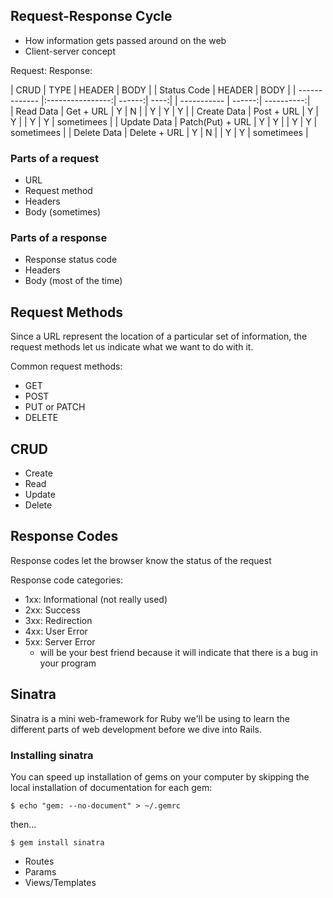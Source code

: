 ## Request-Response Cycle
- How information gets passed around on the web
- Client-server concept

Request:                                                  Response:

| CRUD          | TYPE             | HEADER | BODY |       | Status Code | HEADER | BODY       |
| ------------- |:----------------:| ------:| ----:|       | ----------- | ------:| ----------:|  
| Read Data     | Get + URL        |   Y    |   N  |       |      Y      |    Y   |      Y     |
| Create Data   | Post + URL       |   Y    |   Y  |       |      Y      |    Y   | sometimees |
| Update Data   | Patch(Put) + URL |   Y    |   Y  |       |      Y      |    Y   | sometimees |
| Delete Data   | Delete + URL     |   Y    |   N  |       |      Y      |    Y   | sometimees |



### Parts of a request
- URL
- Request method
- Headers
- Body (sometimes)

### Parts of a response
- Response status code
- Headers
- Body (most of the time)

## Request Methods
Since a URL represent the location of a particular set of information, the request methods let us indicate what we want to do with it.

Common request methods:

- GET
- POST
- PUT or PATCH
- DELETE

## CRUD
- Create
- Read
- Update
- Delete

## Response Codes
Response codes let the browser know the status of the request

Response code categories:

- 1xx: Informational (not really used)
- 2xx: Success
- 3xx: Redirection
- 4xx: User Error
- 5xx: Server Error
  - will be your best friend because it will indicate that there is a bug in your program

## Sinatra
Sinatra is a mini web-framework for Ruby we'll be using to learn the different parts of web development before we dive into Rails.

### Installing sinatra
You can speed up installation of gems on your computer by skipping the local installation of documentation for each gem:

```
$ echo "gem: --no-document" > ~/.gemrc
```

then...

```
$ gem install sinatra
```

- Routes
- Params
- Views/Templates
